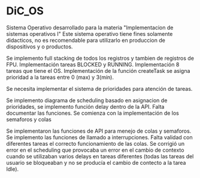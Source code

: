 # DiC_OS
Sistema Operativo desarrollado para la materia "Implementacion de sistemas operativos I"
Este sistema operativo tiene fines solamente didacticos, no es recomendable para utilizarlo en produccion de dispositivos y o productos.

Se implemento full stacking de todos los registros y tambien de registros de FPU.
Implementación tareas BLOCKED y RUNNING.
Implementación 8 tareas que tiene el OS.
Implementación de la función createTask se asigna prioridad a la tareas entre 0 (max) y 3(mín).

Se necesita implementar el sistema de prioridades para atención de tareas.

Se implemento diagrama de scheduling basado en asignacion de prioridades, se implemento
función delay dentro de la API. Falta documentar las funciones. Se comienza con la implementación
de los semaforos y colas

Se implementaron las funciones de API para menejo de colas y semaforos.
Se implemento las funciones de llamado a interrupciones.
Falta validad con diferentes tareas el correcto funcionamiento de las colas.
Se corrigió un error en el scheduling que provocaba un error en el cambio de contexto
cuando se utilizaban varios delays en tareas diferentes (todas las tareas del usuario se bloqueaban y 
no se producía el cambio de contecto a la tarea Idle).
